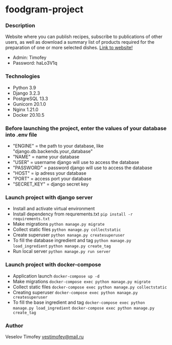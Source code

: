 # foodgram-project
### Description
Website where you can publish recipes, subscribe to publications of other users, as well as download a summary list of products required for the preparation of one or more selected dishes.
[Link to website!](http://178.154.213.197/)
- Admin: Timofey
- Password: haLo3V1q
### Technologies
- Python 3.9
- Django 3.2.3
- PostgreSQL 13.3
- Gunicorn 20.1.0
- Nginx 1.21.0
- Docker 20.10.5
### Before launching the project, enter the values of your database into .env file
- "ENGINE" = the path to your database, like "django.db.backends.your_database"
- "NAME" = name your database
- "USER" = username django will use to access the database
- "PASSWORD" = password django will use to access the database
- "HOST" = ip adress your database
- "PORT" = access port your database
- "SECRET_KEY" = django secret key
### Launch project with django server
- Install and activate virtual environment
- Install dependency from requrements.txt
``` pip install -r requirements.txt ```
- Make migrations
``` python manage.py migrate ```
- Collect static files
``` python manage.py collectstatic ```
- Create superuser
``` python manage.py createsuperuser ```
- To fill the database ingredient and tag
``` python manage.py load_ingredient ```
``` python manage.py create_tag ```
- Run local server
``` python manage.py run server ```
### Launch project with docker-compose
- Application launch
``` docker-compose up -d ```
- Make migrations
``` docker-compose exec python manage.py migrate ```
- Collect static files
``` docker-compose exec python manage.py collectstatic ```
- Creating superuser
``` docker-compose exec python manage.py createsuperuser ```
- To fill the base ingredient and tag
``` docker-compose exec python manage.py load_ingredient ```
``` docker-compose exec python manage.py create_tag ```
### Author
Veselov Timofey
vestimofey@mail.ru